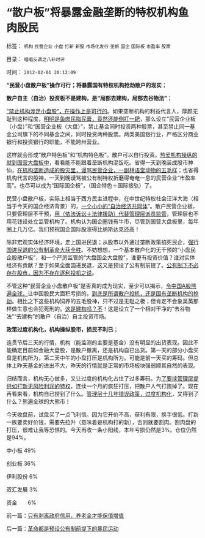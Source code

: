 # “散户板”将暴露金融垄断的特权机构鱼肉股民

标签： `机构` `民营企业` `小盘` `打新` `新股` `市场化发行` `垄断` `国企` `国际板` `市盈率` `股票` 

目录： `唱唱反调之八卦时评`

时间： `2012-02-01 20:12:09`

**“民营小盘散户板”操作可行；将暴露国有特权机构抢劫散户的现实**；

**散户自主（自治）投资板不是建构，是“局部去建构，局部去谷物法”**；

[“禁止机构涉足小盘股”，在操作上是可行的](../../../2012/1/31/不妨禁止机构涉足“高风险”的小盘股，禁止散户涉足国际板.md)。如果垄断机构的利益代言人，厚颜无耻到这种程度，[明明是鱼肉民脂民膏，竟然还能倒打一耙](../../../2012/1/30/达沃斯论坛倒打一耙.md)，那么设立“民营企业板（小盘）”和“国营企业板（大盘）”，禁止基金同时投资两种股票，甚至禁止同一基金公司旗下的不同基金之间，同时投资两种股票。两类美国银行业，严格区分商业银行和投资银行的职能，不能跨州营业。

这样就会形成“散户特色板”和“机构特色板”。散户可以自行投资。[热爱机构操纵的就到国营大盘板中](../../../2011/12/28/防左，防贼，防股神.md)，看看能不能跟着垄断机构混饭吃。省得一天到晚装成股市神仙，[在机构垄断造成的股灾里，谩骂民营企业，一副林语堂动物的五毛样](../../../2011/12/28/季节性股神现象：算命神棍和股神半仙.md)；也省得机构代言的股神，一天到晚谩骂被公有制特权折磨得奄奄一息的民营企业“市盈率高”。也尽可以成为“国际国企板”，（国企特色＋国际接轨）了。

民营小盘散户板，实际上相当于西方民主进程中，在中世纪特权社会汪洋大海（相当于今天的国企经济背景）的，[一个小小的“自治经济共同体](../../../2011/11/26/资本主义萌芽与商业化无直接关系.md)”。散户民营企业板，只要管理层不干预，[用（依法诉讼＋法律援助）代替管理层派员监管](../../../2011/12/1/小政府＝消费者依法诉讼取代“监管”.md)，管理层也不用花钱设处立监管机构了。机构认为国企圈钱有牛市，尽管到国营大盘板里，每年圈上几万亿。我们预祝国企国际股涨得比纳斯达克还高！

除非宏观实体经济环境，走上国进民退；从股市以外通过垄断政策掐死民企，[强行国进民退的公有制革命大获全胜](../../../2011/11/5/谁掩盖了国进民退的剪羊毛？.md)。不妨想想，一个基本散户化的无干预的“小盘民企股散户板”，和一个严厉监管的“大盘国企大盘股”，谁更有投资价值？谁对实体经济有贡献？至于如果全面国进民退，这又是预设了公有制前提了。[公有制下不必存在股市，因为不存在逐利投机之说](../../../2012/1/13/股民心虚象小偷，机构抢劫象强盗，国民无知做看客；.md)。

不管这种“民营企业小盘散户板”是否真的成为现实，至少可以揭示，[令中国A股熊遍全球，](../../../2012/1/5/证监会政策过度令A股熊遍全球.md)让中国股民大面积亏损的，[到底是所谓散户投机，还是国有垄断机构的抢劫](../../../2012/1/4/股市低风险，经济有前途；谩骂股市的《竞选州长》.md)。相比之下这些机构饲养的五毛股神，只不过是无耻之极；但肯定不会象吴英那样做生意也会犯死刑的。[这是建构吗？不](../../../2012/1/19/建构社会是大忌讳；“反谷物法”不是革命.md)！这是设立了一个相对干净的“去谷物法”“去建构”的散户（自治）自主投资市场。

**政策过度机构化，机构操纵股市，损民不利已**；

连贯节后三天的行情，机构（能监测的主要是基金）没有明显的出货表现。因此不能确定目前如金融大盘股，是散户撤离，还是机构自已出货。第一天的部分小盘买盘是机构所为，第二天中午的小盘打压是机构所为。可能是前一天买的筹码。但总体上昨天基金的进出不大，昨天的行情就是正常的市场板块强弱顺其自然的表现。

归结而言，机构无心做多，又让过度的机构化占住了过多筹码。为[了要挟管理层提供如打新无风险利润的特权](../../../2012/1/12/特权机构的“打新”是凶残的暴政.md)，连续一个月的疯狂打压，把散户人气打跑掉了。现在再看来看，机构自已捞到了什么。[管理层十几年错误政策，过度机构化](../../../2012/1/12/股市中的民主机制，西方基金和东方机构化.md)，又得到了什么？熊遍全球的大熊市！

今天收盘前，试盘买了一点飞利信。因为它开价不高，获利有限，换手很低。打新一族要卖好价钱，需要先拉升（意味着是机构打的新），否则就要割肉。割肉盘的打压，很难让我等恐惧的。今天再收一条小阳线，本年亏损仍然是3%。仓位仍然是94%。

中小板 49%

创业板 36%

伊利股份 6%

双汇发展 3%

资金　　6%



前一篇：[只有剥离政府信用，养老金才能保值增值](../../../2012/2/1/只有剥离政府信用，养老金才能保值增值.md)

后一篇：[革命都是预设公有制前提下的暴民运动](../../../2012/2/2/革命都是预设公有制前提下的暴民运动.md)